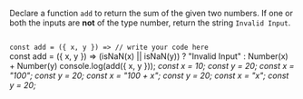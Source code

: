 Declare a function `add`
to return the sum of
the given two numbers.
If one or
both the inputs are **not** of the type number,
return the string `Invalid Input`.

<codeblock language="javascript" type="exercise" testMode="multipleInput">
<code>
const add = ({ x, y }) => // write your code here
</code>

<solution>
const add = ({ x, y }) => (isNaN(x) || isNaN(y)) ? "Invalid Input" : Number(x) + Number(y)
</solution>

<testcases>
<caller>
console.log(add({ x, y }));
</caller>
<testcase>
<i>
const x = 10;
const y = 20;
</i>
</testcase>
<testcase>
<i>
const x = "100";
const y = 20;
</i>
</testcase>
<testcase>
<i>
const x = "100 + x";
const y = 20;
</i>
</testcase>
<testcase>
<i>
const x = "x";
const y = 20;
</i>
</testcase>
</testcases>
</codeblock>